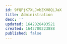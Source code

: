 ```yaml
---
id: 9fQPjK7XLJvbZKV8QLJaX
title: Administration
desc: ''
updated: 1642828493521
created: 1642700223888
published: false
---
```


